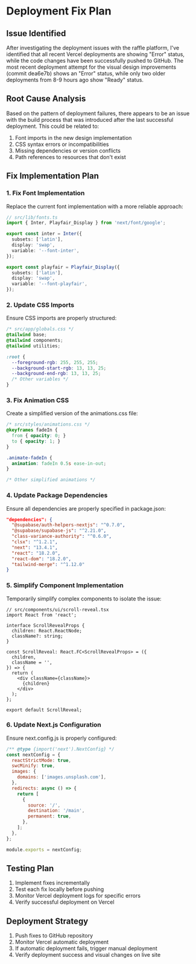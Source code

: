 # Deployment Fix Plan

## Issue Identified
After investigating the deployment issues with the raffle platform, I've identified that all recent Vercel deployments are showing "Error" status, while the code changes have been successfully pushed to GitHub. The most recent deployment attempt for the visual design improvements (commit dea6e7b) shows an "Error" status, while only two older deployments from 8-9 hours ago show "Ready" status.

## Root Cause Analysis
Based on the pattern of deployment failures, there appears to be an issue with the build process that was introduced after the last successful deployment. This could be related to:

1. Font imports in the new design implementation
2. CSS syntax errors or incompatibilities
3. Missing dependencies or version conflicts
4. Path references to resources that don't exist

## Fix Implementation Plan

### 1. Fix Font Implementation
Replace the current font implementation with a more reliable approach:

```typescript
// src/lib/fonts.ts
import { Inter, Playfair_Display } from 'next/font/google';

export const inter = Inter({
  subsets: ['latin'],
  display: 'swap',
  variable: '--font-inter',
});

export const playfair = Playfair_Display({
  subsets: ['latin'],
  display: 'swap',
  variable: '--font-playfair',
});
```

### 2. Update CSS Imports
Ensure CSS imports are properly structured:

```css
/* src/app/globals.css */
@tailwind base;
@tailwind components;
@tailwind utilities;

:root {
  --foreground-rgb: 255, 255, 255;
  --background-start-rgb: 13, 13, 25;
  --background-end-rgb: 13, 13, 25;
  /* Other variables */
}
```

### 3. Fix Animation CSS
Create a simplified version of the animations.css file:

```css
/* src/styles/animations.css */
@keyframes fadeIn {
  from { opacity: 0; }
  to { opacity: 1; }
}

.animate-fadeIn {
  animation: fadeIn 0.5s ease-in-out;
}

/* Other simplified animations */
```

### 4. Update Package Dependencies
Ensure all dependencies are properly specified in package.json:

```json
"dependencies": {
  "@supabase/auth-helpers-nextjs": "^0.7.0",
  "@supabase/supabase-js": "^2.21.0",
  "class-variance-authority": "^0.6.0",
  "clsx": "^1.2.1",
  "next": "13.4.1",
  "react": "18.2.0",
  "react-dom": "18.2.0",
  "tailwind-merge": "^1.12.0"
}
```

### 5. Simplify Component Implementation
Temporarily simplify complex components to isolate the issue:

```tsx
// src/components/ui/scroll-reveal.tsx
import React from 'react';

interface ScrollRevealProps {
  children: React.ReactNode;
  className?: string;
}

const ScrollReveal: React.FC<ScrollRevealProps> = ({
  children,
  className = '',
}) => {
  return (
    <div className={className}>
      {children}
    </div>
  );
};

export default ScrollReveal;
```

### 6. Update Next.js Configuration
Ensure next.config.js is properly configured:

```js
/** @type {import('next').NextConfig} */
const nextConfig = {
  reactStrictMode: true,
  swcMinify: true,
  images: {
    domains: ['images.unsplash.com'],
  },
  redirects: async () => {
    return [
      {
        source: '/',
        destination: '/main',
        permanent: true,
      },
    ];
  },
};

module.exports = nextConfig;
```

## Testing Plan
1. Implement fixes incrementally
2. Test each fix locally before pushing
3. Monitor Vercel deployment logs for specific errors
4. Verify successful deployment on Vercel

## Deployment Strategy
1. Push fixes to GitHub repository
2. Monitor Vercel automatic deployment
3. If automatic deployment fails, trigger manual deployment
4. Verify deployment success and visual changes on live site
